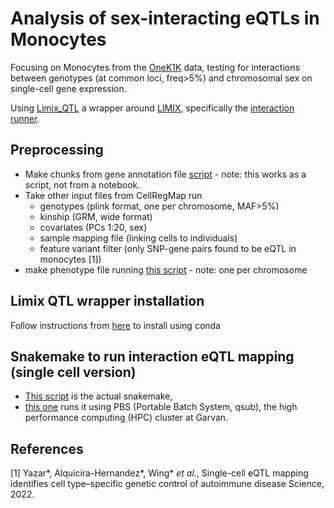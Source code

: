 # Analysis of sex-interacting eQTLs in Monocytes

Focusing on Monocytes from the [OneK1K](https://onek1k.org/) data, testing for interactions between genotypes (at common loci, freq>5%) and chromosomal sex on single-cell gene expression.

Using [Limix_QTL](https://github.com/single-cell-genetics/limix_qtl) a wrapper around [LIMIX](https://github.com/limix/glimix-core), specifically the [interaction runner](https://github.com/single-cell-genetics/limix_qtl/blob/master/Limix_QTL/run_interaction_QTL_analysis.py).

## Preprocessing

* Make chunks from gene annotation file [script](create_chunks.R) - note: this works as a script, not from a notebook.
* Take other input files from CellRegMap run
  * genotypes (plink format, one per chromosome, MAF>5%)
  * kinship (GRM, wide format)
  * covariates (PCs 1:20, sex)
  * sample mapping file (linking cells to individuals)
  * feature variant filter (only SNP-gene pairs found to be eQTL in monocytes [1])
* make phenotype file running [this script](make_phenotype.py) - note: one per chromosome

## Limix QTL wrapper installation

Follow instructions from [here](https://github.com/single-cell-genetics/limix_qtl/wiki/Installation#installation-using-conda) to install using conda

## Snakemake to run interaction eQTL mapping (single cell version)

* [This script](snakemake_sex_interaction_singlecells.smk) is the actual snakemake,
* [this one](snakemake_runner.sh) runs it using PBS (Portable Batch System, qsub), the high performance computing (HPC) cluster at Garvan.


## References

[1] Yazar*, Alquicira-Hernandez*, Wing* _et al_., Single-cell eQTL mapping identifies cell type–specific genetic control of autoimmune disease Science, 2022.
